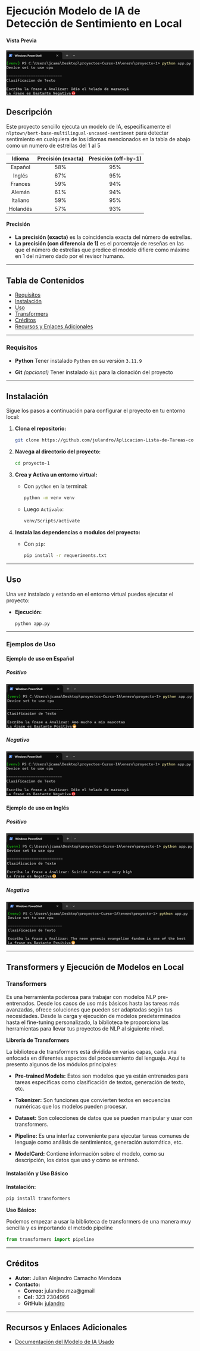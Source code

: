 # Ejecución Modelo de IA de Detección de Sentimiento en Local

#### Vista Previa

![Vista previa del proyecto](../assets/img/proyecto-1/ejemplo2.png)

## Descripción

Este proyecto sencillo ejecuta un modelo de IA, especificamente el `nlptown/bert-base-multilingual-uncased-sentiment` para detectar sentimiento en cualquiera de los idiomas mencionados en la tabla de abajo como un numero de estrellas del 1 al 5

|  Idioma  | Precisión (exacta) | Presición (off-by-1) |
| :------: | :----------------: | :------------------: |
| Español  |        58%         |         95%          |
|  Inglés  |        67%         |         95%          |
| Frances  |        59%         |         94%          |
|  Alemán  |        61%         |         94%          |
| Italiano |        59%         |         95%          |
| Holandés |        57%         |         93%          |

#### Precisión

- **La precisión (exacta)** es la coincidencia exacta del número de estrellas.
- **La precisión (con diferencia de 1)** es el porcentaje de reseñas en las que el número de estrellas que predice el modelo difiere como máximo en 1 del número dado por el revisor humano.

---

## Tabla de Contenidos

- [Requisitos](#requisitos)
- [Instalación](#instalación)
- [Uso](#uso)
- [Transformers](#transformers)
- [Créditos](#créditos)
- [Recursos y Enlaces Adicionales](#recursos-y-enlaces-adicionales)

---

### Requisitos

- **Python**
  Tener instalado `Python` en su versión `3.11.9`

- **Git** _(opcional)_
  Tener instalado `Git` para la clonación del proyecto

---

## Instalación

Sigue los pasos a continuación para configurar el proyecto en tu entorno local:

1. **Clona el repositorio:**
   ```bash
   git clone https://github.com/julandro/Aplicacion-Lista-de-Tareas-con-Python.git
   ```
2. **Navega al directorio del proyecto:**
   ```bash
   cd proyecto-1
   ```
3. **Crea y Activa un entorno virtual:**

   - Con `python` en la terminal:

     ```bash
     python -m venv venv
     ```

   - Luego `Activalo`:

     ```bash
     venv/Scripts/activate
     ```

4. **Instala las dependencias o modulos del proyecto:**
   - Con `pip`:
     ```bash
     pip install -r requeriments.txt
     ```

---

## Uso

Una vez instalado y estando en el entorno virtual puedes ejecutar el proyecto:

- **Ejecución:**
  ```bash
  python app.py
  ```

---

### Ejemplos de Uso

#### Ejemplo de uso en Español

##### Positivo

![Ejemplo de Uso en Español. 1](../assets/img/proyecto-1/ejemplo1.png)

##### Negativo

![Ejemplo de Uso en Español. 2](../assets/img/proyecto-1/ejemplo2.png)

#### Ejemplo de uso en Inglés

##### Positivo

![Ejemplo de Uso en Inglés. 1](../assets/img/proyecto-1/ejemplo3.png)

##### Negativo

![Ejemplo de Uso en Inglés. 2](../assets/img/proyecto-1/ejemplo4.png)

---

## Transformers y Ejecución de Modelos en Local


### Transformers

Es una herramienta poderosa para trabajar con modelos NLP pre-entrenados. Desde los casos de uso más básicos hasta las tareas más avanzadas, ofrece soluciones que pueden ser adaptadas según tus necesidades. Desde la carga y ejecución de modelos predeterminados hasta el fine-tuning personalizado, la biblioteca te proporciona las herramientas para llevar tus proyectos de NLP al siguiente nivel.

**Librería de Transformers**

La biblioteca de transformers está dividida en varias capas, cada una enfocada en diferentes aspectos del procesamiento del lenguaje. Aquí te presento algunos de los módulos principales:

- **Pre-trained Models:** Estos son modelos que ya están entrenados para tareas específicas como clasificación de textos, generación de texto, etc.

- **Tokenizer:** Son funciones que convierten textos en secuencias numéricas que los modelos pueden procesar.

- **Dataset:** Son colecciones de datos que se pueden manipular y usar con transformers.

- **Pipeline:** Es una interfaz conveniente para ejecutar tareas comunes de lenguaje como análisis de sentimientos, generación automática, etc.

- **ModelCard:** Contiene información sobre el modelo, como su descripción, los datos que usó y cómo se entrenó.

#### Instalación y Uso Básico

**Instalación:**

```bash
pip install transformers
```

**Uso Básico:**

Podemos empezar a usar la biblioteca de transformers de una manera muy sencilla y es importando el metodo pipeline

```python
from transformers import pipeline
```

---

## Créditos

- **Autor:** Julian Alejandro Camacho Mendoza
- **Contacto:**
  - **Correo:** julandro.mza@gmail
  - **Cel:** 323 2304966
  - **GitHub:** [julandro](https://github.com/julandro)

---

## Recursos y Enlaces Adicionales

- [Documentación del Modelo de IA Usado](https://huggingface.co/nlptown/bert-base-multilingual-uncased-sentiment)
